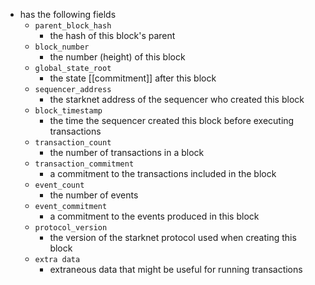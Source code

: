 - has the following fields
	- `parent_block_hash`
		- the hash of this block's parent
	- `block_number`
		- the number (height) of this block
	- `global_state_root`
		- the state [[commitment]] after this block
	- `sequencer_address`
		- the starknet address of the sequencer who created this block
	- `block_timestamp`
		- the time the sequencer created this block before executing transactions
	- `transaction_count`
		- the number of transactions in a block
	- `transaction_commitment`
		- a commitment to the transactions included in the block
	- `event_count`
		- the number of events
	- `event_commitment`
		- a commitment to the events produced in this block
	- `protocol_version`
		- the version of the starknet protocol used when creating this block
	- `extra data`
		- extraneous data that might be useful for running transactions